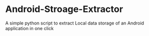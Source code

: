 # Android-Stroage-Extractor
A simple python script to extract Local data storage of an Android application in one click 
